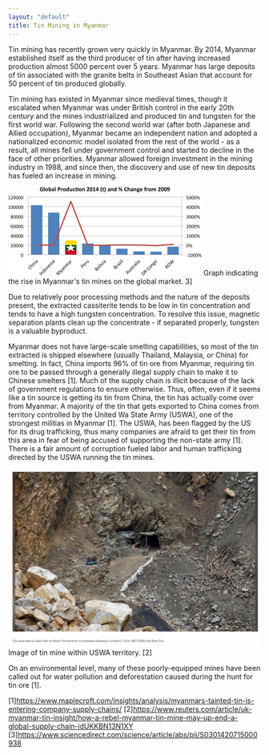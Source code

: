 ```yaml
---
layout: "default"
title: Tin Mining in Myanmar
---
```

Tin mining has recently grown very quickly in Myanmar. By 2014, Myanmar established itself as the third producer of tin after having increased production almost 5000 percent over 5 years. Myanmar has large deposits of tin associated with the granite belts in Southeast Asian that account for 50 percent of tin produced globally. 

Tin mining has existed in Myanmar since medieval times, though it escalated when Myanmar was under British control in the early 20th century and the mines industrialized and produced tin and tungsten for the first world war. Following the second world war (after both Japanese and Allied occupation), Myanmar became an independent nation and adopted a nationalized economic model isolated from the rest of the world - as a result, all mines fell under government control and started to decline in the face of other  priorities. Myanmar allowed foreign investment in the mining industry in 1988, and since then, the discovery and use of new tin deposits has fueled an increase in mining. 

![Uptake in Myanmar Tin Mining](images/myanmarstat.jpg) 
Graph indicating the rise in Myanmar's tin mines on the global market. 3]

Due to relatively poor processing methods and the nature of the deposits present, the extracted cassiterite tends to be low in tin concentration and tends to have a high tungsten concentration. To resolve this issue, magnetic separation plants clean up the concentrate - if separated properly, tungsten is a valuable byproduct.

Myanmar does not have large-scale smelting capabilities, so most of the tin extracted is shipped elsewhere (usually Thailand, Malaysia, or China) for smelting. In fact, China imports 96% of tin ore from Myanmar, requiring tin ore to be passed through a generally illegal supply chain to make it to Chinese smelters [1]. Much of the supply chain is illicit because of the lack of government regulations to ensure otherwise. Thus, often, even if it seems like a tin source is getting its tin from China, the tin has actually come over from Myanmar. A majority of the tin that gets exported to China comes from territory controlled by the United Wa State Army (USWA), one of the strongest militias in Myanmar [1]. The USWA, has been flagged by the US for its drug trafficking, thus many companies are afraid to get their tin from this area in fear of being accused of supporting the non-state army [1]. There is a fair amount of corruption fueled labor and human trafficking directed by the USWA running the tin mines.

![USWA territory mine](images/myanmine.JPG)
Image of tin mine within USWA territory. [2]


On an environmental level, many of these poorly-equipped mines have been called out for water pollution and deforestation caused during the hunt for tin ore [1].

[1]https://www.maplecroft.com/insights/analysis/myanmars-tainted-tin-is-entering-company-supply-chains/
[2]https://www.reuters.com/article/uk-myanmar-tin-insight/how-a-rebel-myanmar-tin-mine-may-up-end-a-global-supply-chain-idUKKBN13N1XY
[3]https://www.sciencedirect.com/science/article/abs/pii/S0301420715000938
